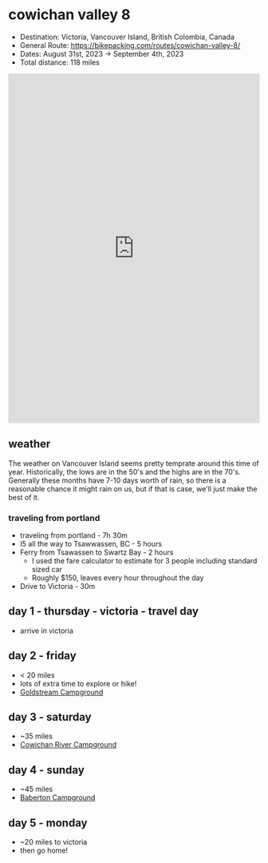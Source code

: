 # cowichan valley 8

- Destination: Victoria, Vancouver Island, British Colombia, Canada
- General Route: https://bikepacking.com/routes/cowichan-valley-8/
- Dates: August 31st, 2023 -> September 4th, 2023
- Total distance: 118 miles

<iframe src="https://ridewithgps.com/embeds?type=route&id=31733689&sampleGraph=true" style="width: 1px; min-width: 100%; height: 700px; border: none;" scrolling="no"></iframe>

## weather

The weather on Vancouver Island seems pretty temprate around this time of year.
Historically, the lows are in the 50's and the highs are in the 70's. Generally
these months have 7-10 days worth of rain, so there is a reasonable chance it
might rain on us, but if that is case, we'll just make the best of it.

### traveling from portland

- traveling from portland - 7h 30m
- I5 all the way to Tsawwassen, BC - 5 hours
- Ferry from Tsawassen to Swartz Bay - 2 hours
  - I used the fare calculator to estimate for 3 people including standard sized car
  - Roughly $150, leaves every hour throughout the day
- Drive to Victoria - 30m

## day 1 - thursday - victoria - travel day

- arrive in victoria

## day 2 - friday

- < 20 miles
- lots of extra time to explore or hike!
- [Goldstream Campground](https://bcparks.ca/goldstream-park/)

## day 3 - saturday

- ~35 miles
- [Cowichan River Campground](https://bcparks.ca/cowichan-river-park/)

## day 4 - sunday

- ~45 miles
- [Baberton Campground](https://bcparks.ca/bamberton-park/)

## day 5 - monday

- ~20 miles to victoria
- then go home!
